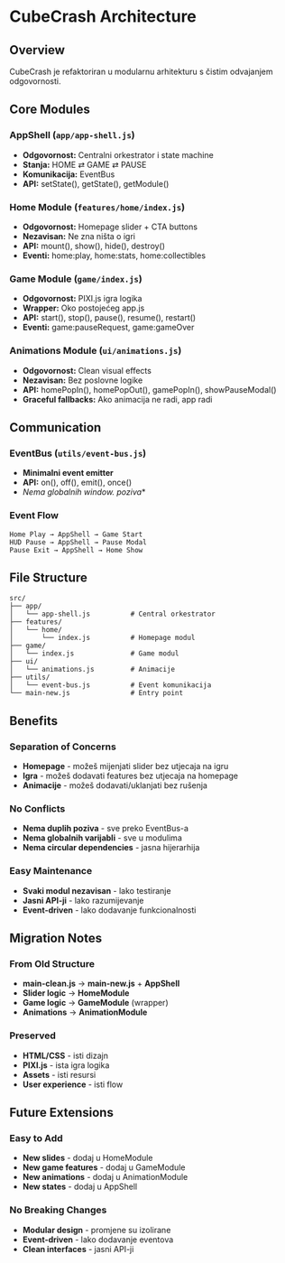 # CubeCrash Architecture

## Overview
CubeCrash je refaktoriran u modularnu arhitekturu s čistim odvajanjem odgovornosti.

## Core Modules

### AppShell (`app/app-shell.js`)
- **Odgovornost:** Centralni orkestrator i state machine
- **Stanja:** HOME ⇄ GAME ⇄ PAUSE
- **Komunikacija:** EventBus
- **API:** setState(), getState(), getModule()

### Home Module (`features/home/index.js`)
- **Odgovornost:** Homepage slider + CTA buttons
- **Nezavisan:** Ne zna ništa o igri
- **API:** mount(), show(), hide(), destroy()
- **Eventi:** home:play, home:stats, home:collectibles

### Game Module (`game/index.js`)
- **Odgovornost:** PIXI.js igra logika
- **Wrapper:** Oko postojećeg app.js
- **API:** start(), stop(), pause(), resume(), restart()
- **Eventi:** game:pauseRequest, game:gameOver

### Animations Module (`ui/animations.js`)
- **Odgovornost:** Clean visual effects
- **Nezavisan:** Bez poslovne logike
- **API:** homePopIn(), homePopOut(), gamePopIn(), showPauseModal()
- **Graceful fallbacks:** Ako animacija ne radi, app radi

## Communication

### EventBus (`utils/event-bus.js`)
- **Minimalni event emitter**
- **API:** on(), off(), emit(), once()
- **Nema globalnih window.* poziva**

### Event Flow
```
Home Play → AppShell → Game Start
HUD Pause → AppShell → Pause Modal
Pause Exit → AppShell → Home Show
```

## File Structure
```
src/
├── app/
│   └── app-shell.js          # Central orkestrator
├── features/
│   └── home/
│       └── index.js          # Homepage modul
├── game/
│   └── index.js              # Game modul
├── ui/
│   └── animations.js         # Animacije
├── utils/
│   └── event-bus.js          # Event komunikacija
└── main-new.js               # Entry point
```

## Benefits

### Separation of Concerns
- **Homepage** - možeš mijenjati slider bez utjecaja na igru
- **Igra** - možeš dodavati features bez utjecaja na homepage
- **Animacije** - možeš dodavati/uklanjati bez rušenja

### No Conflicts
- **Nema duplih poziva** - sve preko EventBus-a
- **Nema globalnih varijabli** - sve u modulima
- **Nema circular dependencies** - jasna hijerarhija

### Easy Maintenance
- **Svaki modul nezavisan** - lako testiranje
- **Jasni API-ji** - lako razumijevanje
- **Event-driven** - lako dodavanje funkcionalnosti

## Migration Notes

### From Old Structure
- **main-clean.js** → **main-new.js** + **AppShell**
- **Slider logic** → **HomeModule**
- **Game logic** → **GameModule** (wrapper)
- **Animations** → **AnimationModule**

### Preserved
- **HTML/CSS** - isti dizajn
- **PIXI.js** - ista igra logika
- **Assets** - isti resursi
- **User experience** - isti flow

## Future Extensions

### Easy to Add
- **New slides** - dodaj u HomeModule
- **New game features** - dodaj u GameModule
- **New animations** - dodaj u AnimationModule
- **New states** - dodaj u AppShell

### No Breaking Changes
- **Modular design** - promjene su izolirane
- **Event-driven** - lako dodavanje eventova
- **Clean interfaces** - jasni API-ji
